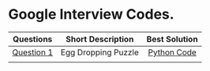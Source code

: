 # Google Interview Codes.

| Questions                                                                        | Short Description  | Best Solution                                                                             |
| -------------------------------------------------------------------------------- |:------------------:|:-----------------------------------------------------------------------------------------:|
| [Question 1](https://github.com/itsayushthada/CMI-Code-Practice/tree/main/Google/001) | Egg Dropping Puzzle  |[Python Code](https://github.com/itsayushthada/CMI-Code-Practice/blob/main/Google/001/sol_0.py) |
| |  |  |
